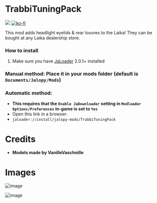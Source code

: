 # TrabbiTuningPack

[![](https://img.shields.io/github/downloads/Jalopy-Mods/TrabbiTuningPack/total)](#)
[![ko-fi](https://ko-fi.com/img/githubbutton_sm.svg)](https://ko-fi.com/A0A8OGPIQ)

This mod adds headlight eyelids & rear louvres to the Laika! They can be bought at any Laika dealership store.

### How to install
1. Make sure you have [JaLoader](https://github.com/theLeaxx/JaLoader) 2.0.1+ installed
### Manual method: Place it in your mods folder (default is `Documents/Jalopy/Mods`)
### Automatic method: 
* **This requires that the `Enable JaDownloader` setting in `Modloader Options/Preferences` in-game is set to `Yes`**
* Open this link in a browser:
* `jaloader://install/jalopy-mods/TrabbiTuningPack`

# Credits
* **Models made by VanilleVaschnille**

# Images 

![image](https://github.com/Jalopy-Mods/TrabbiTuningPack/assets/101940826/6e09b68f-37db-4933-8c34-0466ff91de2d)

![image](https://github.com/Jalopy-Mods/TrabbiTuningPack/assets/101940826/e9993bbd-239c-453a-8c66-95b6a3252885)

